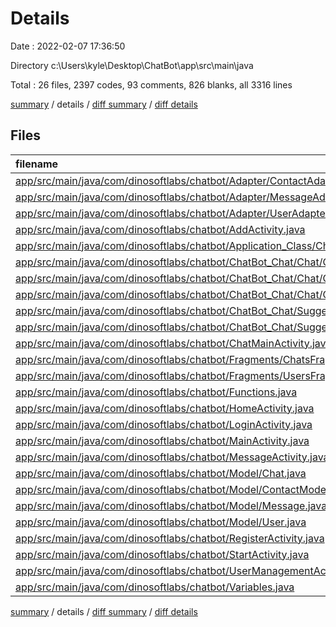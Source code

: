 # Details

Date : 2022-02-07 17:36:50

Directory c:\Users\kyle\Desktop\ChatBot\app\src\main\java

Total : 26 files,  2397 codes, 93 comments, 826 blanks, all 3316 lines

[summary](results.md) / details / [diff summary](diff.md) / [diff details](diff-details.md)

## Files
| filename | language | code | comment | blank | total |
| :--- | :--- | ---: | ---: | ---: | ---: |
| [app/src/main/java/com/dinosoftlabs/chatbot/Adapter/ContactAdapter.java](/app/src/main/java/com/dinosoftlabs/chatbot/Adapter/ContactAdapter.java) | Java | 127 | 3 | 46 | 176 |
| [app/src/main/java/com/dinosoftlabs/chatbot/Adapter/MessageAdapter.java](/app/src/main/java/com/dinosoftlabs/chatbot/Adapter/MessageAdapter.java) | Java | 83 | 1 | 24 | 108 |
| [app/src/main/java/com/dinosoftlabs/chatbot/Adapter/UserAdapter.java](/app/src/main/java/com/dinosoftlabs/chatbot/Adapter/UserAdapter.java) | Java | 93 | 3 | 26 | 122 |
| [app/src/main/java/com/dinosoftlabs/chatbot/AddActivity.java](/app/src/main/java/com/dinosoftlabs/chatbot/AddActivity.java) | Java | 59 | 1 | 20 | 80 |
| [app/src/main/java/com/dinosoftlabs/chatbot/Application_Class/ChatBot.java](/app/src/main/java/com/dinosoftlabs/chatbot/Application_Class/ChatBot.java) | Java | 10 | 4 | 8 | 22 |
| [app/src/main/java/com/dinosoftlabs/chatbot/ChatBot_Chat/Chat/Chat_Activity.java](/app/src/main/java/com/dinosoftlabs/chatbot/ChatBot_Chat/Chat/Chat_Activity.java) | Java | 431 | 22 | 146 | 599 |
| [app/src/main/java/com/dinosoftlabs/chatbot/ChatBot_Chat/Chat/Chat_Adapter.java](/app/src/main/java/com/dinosoftlabs/chatbot/ChatBot_Chat/Chat/Chat_Adapter.java) | Java | 133 | 17 | 39 | 189 |
| [app/src/main/java/com/dinosoftlabs/chatbot/ChatBot_Chat/Chat/Chat_GetSet.java](/app/src/main/java/com/dinosoftlabs/chatbot/ChatBot_Chat/Chat/Chat_GetSet.java) | Java | 48 | 0 | 20 | 68 |
| [app/src/main/java/com/dinosoftlabs/chatbot/ChatBot_Chat/Suggestions/Question_Adapter.java](/app/src/main/java/com/dinosoftlabs/chatbot/ChatBot_Chat/Suggestions/Question_Adapter.java) | Java | 53 | 0 | 20 | 73 |
| [app/src/main/java/com/dinosoftlabs/chatbot/ChatBot_Chat/Suggestions/Question_Answer_Get_Set.java](/app/src/main/java/com/dinosoftlabs/chatbot/ChatBot_Chat/Suggestions/Question_Answer_Get_Set.java) | Java | 7 | 0 | 3 | 10 |
| [app/src/main/java/com/dinosoftlabs/chatbot/ChatMainActivity.java](/app/src/main/java/com/dinosoftlabs/chatbot/ChatMainActivity.java) | Java | 146 | 4 | 48 | 198 |
| [app/src/main/java/com/dinosoftlabs/chatbot/Fragments/ChatsFragment.java](/app/src/main/java/com/dinosoftlabs/chatbot/Fragments/ChatsFragment.java) | Java | 87 | 2 | 31 | 120 |
| [app/src/main/java/com/dinosoftlabs/chatbot/Fragments/UsersFragment.java](/app/src/main/java/com/dinosoftlabs/chatbot/Fragments/UsersFragment.java) | Java | 109 | 1 | 42 | 152 |
| [app/src/main/java/com/dinosoftlabs/chatbot/Functions.java](/app/src/main/java/com/dinosoftlabs/chatbot/Functions.java) | Java | 25 | 2 | 10 | 37 |
| [app/src/main/java/com/dinosoftlabs/chatbot/HomeActivity.java](/app/src/main/java/com/dinosoftlabs/chatbot/HomeActivity.java) | Java | 57 | 2 | 18 | 77 |
| [app/src/main/java/com/dinosoftlabs/chatbot/LoginActivity.java](/app/src/main/java/com/dinosoftlabs/chatbot/LoginActivity.java) | Java | 66 | 0 | 16 | 82 |
| [app/src/main/java/com/dinosoftlabs/chatbot/MainActivity.java](/app/src/main/java/com/dinosoftlabs/chatbot/MainActivity.java) | Java | 299 | 21 | 104 | 424 |
| [app/src/main/java/com/dinosoftlabs/chatbot/MessageActivity.java](/app/src/main/java/com/dinosoftlabs/chatbot/MessageActivity.java) | Java | 213 | 5 | 69 | 287 |
| [app/src/main/java/com/dinosoftlabs/chatbot/Model/Chat.java](/app/src/main/java/com/dinosoftlabs/chatbot/Model/Chat.java) | Java | 39 | 0 | 15 | 54 |
| [app/src/main/java/com/dinosoftlabs/chatbot/Model/ContactModel.java](/app/src/main/java/com/dinosoftlabs/chatbot/Model/ContactModel.java) | Java | 29 | 0 | 10 | 39 |
| [app/src/main/java/com/dinosoftlabs/chatbot/Model/Message.java](/app/src/main/java/com/dinosoftlabs/chatbot/Model/Message.java) | Java | 38 | 0 | 15 | 53 |
| [app/src/main/java/com/dinosoftlabs/chatbot/Model/User.java](/app/src/main/java/com/dinosoftlabs/chatbot/Model/User.java) | Java | 47 | 0 | 17 | 64 |
| [app/src/main/java/com/dinosoftlabs/chatbot/RegisterActivity.java](/app/src/main/java/com/dinosoftlabs/chatbot/RegisterActivity.java) | Java | 87 | 1 | 24 | 112 |
| [app/src/main/java/com/dinosoftlabs/chatbot/StartActivity.java](/app/src/main/java/com/dinosoftlabs/chatbot/StartActivity.java) | Java | 41 | 1 | 21 | 63 |
| [app/src/main/java/com/dinosoftlabs/chatbot/UserManagementActivity.java](/app/src/main/java/com/dinosoftlabs/chatbot/UserManagementActivity.java) | Java | 50 | 0 | 16 | 66 |
| [app/src/main/java/com/dinosoftlabs/chatbot/Variables.java](/app/src/main/java/com/dinosoftlabs/chatbot/Variables.java) | Java | 20 | 3 | 18 | 41 |

[summary](results.md) / details / [diff summary](diff.md) / [diff details](diff-details.md)